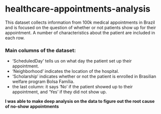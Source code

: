 # healthcare-appointments-analysis

This dataset collects information from 100k medical appointments in Brazil and is focused on the question of whether or not patients show up for their appointment. A number of characteristics about the patient are included in each row.

### Main columns of the dataset:
- ‘ScheduledDay’ tells us on what day the patient set up their appointment.
- ‘Neighborhood’ indicates the location of the hospital.
- ‘Scholarship’ indicates whether or not the patient is enrolled in Brasilian welfare program Bolsa Família.
- the last column: it says ‘No’ if the patient showed up to their appointment, and ‘Yes’ if they did not show up.


**I was able to make deep analysis on the data to figure out the root cause of no-show appointments**

